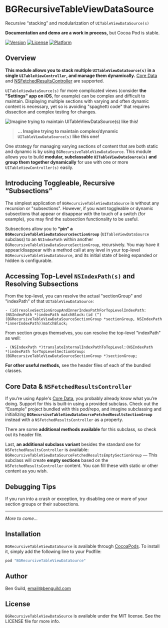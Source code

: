 # BGRecursiveTableViewDataSource
Recursive “stacking” and modularization of `UITableViewDataSource(s)`

**Documentation and demo are a work in process,** but Cocoa Pod is stable.

[![Version](https://img.shields.io/cocoapods/v/BGRecursiveTableViewDataSource.svg?style=flat)](http://cocoapods.org/pods/BGRecursiveTableViewDataSource)
[![License](https://img.shields.io/cocoapods/l/BGRecursiveTableViewDataSource.svg?style=flat)](http://cocoapods.org/pods/BGRecursiveTableViewDataSource)
[![Platform](https://img.shields.io/cocoapods/p/BGRecursiveTableViewDataSource.svg?style=flat)](http://cocoapods.org/pods/BGRecursiveTableViewDataSource)

## Overview

**This module allows you to stack multiple `UITableViewDataSource(s)` in a single `UITableViewController`, and manage them dynamically.** [Core Data](https://en.wikipedia.org/wiki/Core_Data) and [NSFetchedResultsController](https://developer.apple.com/reference/coredata/nsfetchedresultscontroller) are supported.

`UITableViewDataSource(s)` for more complicated views (consider **the "Settings" app on iOS**, for example) can be complex and difficult to maintain. Displaying multiple sections with varying and often dynamic content is necessary, yet so is avoiding "spaghetti code" that requires dissection and complex testing for changes.

![Imagine trying to maintain `UITableViewDataSource(s)` like this!](https://raw.github.com/benguild/BGRecursiveTableViewDataSource/master/demo.png "Imagine trying to maintain `UITableViewDataSource(s)` like this!")

> **... Imagine trying to maintain complex/dynamic `UITableViewDataSource(s)` like this one!**

One strategy for managing varying sections of content that are both static and dynamic is by using `BGRecursiveTableViewDataSource`. This module allows you to build **modular, subclassable `UITableViewDataSource(s)` and group them together dynamically** for use with one or more `UITableViewController(s)` easily.

## Introducing Toggleable, Recursive “Subsections”

The simplest application of `BGRecursiveTableViewDataSource` is without any recursion or "subsections". However, if you want toggleable or dynamic subsections that appear or disappear with the touch of a switch (for example), you may find the subsection functionality to be useful.

Subsections allow you to **“pin” a `BGRecursiveTableViewDataSourceSectionGroup`** (`UITableViewDataSource` subclass) to an `NSIndexPath` within another `BGRecursiveTableViewDataSourceSectionGroup`, recursively. You may have it appear/disappear with a method call at any level in your top-level `BGRecursiveTableViewDataSource`, and its initial state of being expanded or hidden is configurable.

## Accessing Top-Level `NSIndexPath(s)` and Resolving Subsections

From the top-level, you can resolve the actual "sectionGroup" and "indexPath" of that `UITableViewDataSource`:

```objc
- (id)resolveSectionGroupAndInnerIndexPathForTopLevelIndexPath:(NSIndexPath *)indexPath matchBlock:(id (^)(BGRecursiveTableViewDataSourceSectionGroup *sectionGroup, NSIndexPath *innerIndexPath))matchBlock;
```

From section groups themselves, you can resolve the top-level "indexPath" as well:

```objc
- (NSIndexPath *)translateInternalIndexPathToTopLevel:(NSIndexPath *)indexPath forTopLevelSectionGroup:(BGRecursiveTableViewDataSourceSectionGroup *)sectionGroup;
```

**For other useful methods,** see the header files of each of the bundled classes.

## Core Data & `NSFetchedResultsController`

If you’re using Apple's [Core Data](https://en.wikipedia.org/wiki/Core_Data), you probably already know what you’re doing. Support for this is built-in using a provided subclass. Check out the “Example” project bundled with this pod/repo, and imagine subclassing and initializing **`BGRecursiveTableViewDataSourceFetchedResultsSectionGroup`** instead with a `NSFetchedResultsController` as a property.

There are some **additional methods available** for this subclass, so check out its header file.

Last, **an additional subclass variant** besides the standard one for `NSFetchedResultsController` is available: `BGRecursiveTableViewDataSourceFetchedResultsEmptySectionGroup` — This subclass will create **empty sections** based on the `NSFetchedResultsController` content. You can fill these with static or other content as you wish.

## Debugging Tips

If you run into a crash or exception, try disabling one or more of your section groups or their subsections.

------------------------------------------------------------------

*More to come...*


## Installation

`BGRecursiveTableViewDataSource` is available through [CocoaPods](http://cocoapods.org). To install
it, simply add the following line to your Podfile:

```ruby
pod "BGRecursiveTableViewDataSource"
```

## Author

Ben Guild, email@benguild.com

## License

`BGRecursiveTableViewDataSource` is available under the MIT license. See the LICENSE file for more info.
